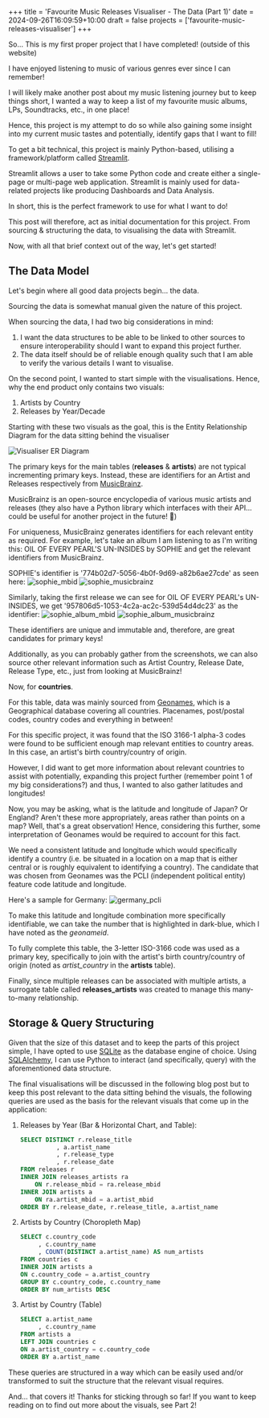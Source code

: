 +++
title = 'Favourite Music Releases Visualiser - The Data (Part 1)'
date = 2024-09-26T16:09:59+10:00
draft = false
projects = ['favourite-music-releases-visualiser']
+++

So... This is my first proper project that I have completed! (outside of this website)

I have enjoyed listening to music of various genres ever since I can remember!

I will likely make another post about my music listening journey but to keep things short, I wanted a way to keep a list of my favourite music albums, LPs, Soundtracks, etc., in one place! 

Hence, this project is my attempt to do so while also gaining some insight into my current music tastes and potentially, identify gaps that I want to fill!

To get a bit technical, this project is mainly Python-based, utilising a framework/platform called [Streamlit](https://streamlit.io/).

Streamlit allows a user to take some Python code and create either a single-page or multi-page web application. Streamlit is mainly used for data-related projects like producing Dashboards and Data Analysis. 

In short, this is the perfect framework to use for what I want to do!

This post will therefore, act as initial documentation for this project. From sourcing & structuring the data, to visualising the data with Streamlit.

Now, with all that brief context out of the way, let's get started!

## The Data Model
Let's begin where all good data projects begin... the data.

Sourcing the data is somewhat manual given the nature of this project.

When sourcing the data, I had two big considerations in mind:
1. I want the data structures to be able to be linked to other sources to ensure interoperability should I want to expand this project further.
2. The data itself should be of reliable enough quality such that I am able to verify the various details I want to visualise.

On the second point, I wanted to start simple with the visualisations. Hence, why the end product only contains two visuals:
1. Artists by Country
2. Releases by Year/Decade

Starting with these two visuals as the goal, this is the Entity Relationship Diagram for the data sitting behind the visualiser

![Visualiser ER Diagram](./visualiser_er_diagram.svg)

The primary keys for the main tables (**releases** & **artists**) are not typical incrementing primary keys. Instead, these are identifiers for an Artist and Releases respectively from [MusicBrainz](https://musicbrainz.org/).

MusicBrainz is an open-source encyclopedia of various music artists and releases (they also have a Python library which interfaces with their API... could be useful for another project in the future! 👀)

For uniqueness, MusicBrainz generates identifiers for each relevant entity as required. For example, let's take an album I am listening to as I'm writing this: OIL OF EVERY PEARL'S UN-INSIDES by SOPHIE and get the relevant identifiers from MusicBrainz.

SOPHIE's identifier is '774b02d7-5056-4b0f-9d69-a82b6ae27cde' as seen here:
![sophie_mbid](sophie_mbid.png)
![sophie_musicbrainz](sophie_mbz.png)

Similarly, taking the first release we can see for OIL OF EVERY PEARL's UN-INSIDES, we get '957806d5-1053-4c2a-ac2c-539d54d4dc23' as the identifier:
![sophie_album_mbid](sophie_album_mbid.png)
![sophie_album_musicbrainz](sophie_album_mbz.png)

These identifiers are unique and immutable and, therefore, are great candidates for primary keys!

Additionally, as you can probably gather from the screenshots, we can also source other relevant information such as Artist Country, Release Date, Release Type, etc., just from looking at MusicBrainz!

Now, for **countries**.

For this table, data was mainly sourced from [Geonames](https://www.geonames.org/), which is a Geographical database covering all countries. Placenames, post/postal codes, country codes and everything in between!

For this specific project, it was found that the ISO 3166-1 alpha-3 codes were found to be sufficient enough map relevant entities to country areas. In this case, an artist's birth country/country of origin.

However, I did want to get more information about relevant countries to assist with potentially, expanding this project further (remember point 1 of my big considerations?) and thus, I wanted to also gather latitudes and longitudes!

Now, you may be asking, what is the latitude and longitude of Japan? Or England? Aren't these more appropriately, areas rather than points on a map? Well, that's a great observation! Hence, considering this further, some interpretation of Geonames would be required to account for this fact.

We need a consistent latitude and longitude which would specifically identify a country (i.e. be situated in a location on a map that is either central or is roughly equivalent to identifying a country). The candidate that was chosen from Geonames was the PCLI (independent political entity) feature code latitude and longitude.

Here's a sample for Germany:
![germany_pcli](germany_pcli.png)

To make this latitude and longitude combination more specifically identifiable, we can take the number that is highlighted in dark-blue, which I have noted as the *geonameid*.

To fully complete this table, the 3-letter ISO-3166 code was used as a primary key, specifically to join with the artist's birth country/country of origin (noted as *artist_country* in the **artists** table).

Finally, since multiple releases can be associated with multiple artists, a surrogate table called **releases_artists** was created to manage this many-to-many relationship.

## Storage & Query Structuring

Given that the size of this dataset and to keep the parts of this project simple, I have opted to use [SQLite](https://www.sqlite.org/index.html) as the database engine of choice. Using [SQLAlchemy](https://www.sqlalchemy.org/), I can use Python to interact (and specifically, query) with the aforementioned data structure.

The final visualisations will be discussed in the following blog post but to keep this post relevant to the data sitting behind the visuals, the following queries are used as the basis for the relevant visuals that come up in the application:
1. Releases by Year (Bar & Horizontal Chart, and Table):
    ```sql
    SELECT DISTINCT r.release_title
              , a.artist_name
              , r.release_type
              , r.release_date
    FROM releases r
    INNER JOIN releases_artists ra
        ON r.release_mbid = ra.release_mbid
    INNER JOIN artists a
        ON ra.artist_mbid = a.artist_mbid
    ORDER BY r.release_date, r.release_title, a.artist_name
    ```
2. Artists by Country (Choropleth Map)
    ```sql
    SELECT c.country_code
         , c.country_name
         , COUNT(DISTINCT a.artist_name) AS num_artists
    FROM countries c
    INNER JOIN artists a
    ON c.country_code = a.artist_country
    GROUP BY c.country_code, c.country_name
    ORDER BY num_artists DESC
    ```
3. Artist by Country (Table)
    ```sql
    SELECT a.artist_name
         , c.country_name
    FROM artists a
    LEFT JOIN countries c
    ON a.artist_country = c.country_code
    ORDER BY a.artist_name
    ```

These queries are structured in a way which can be easily used and/or transformed to suit the structure that the relevant visual requires.

And... that covers it! Thanks for sticking through so far! If you want to keep reading on to find out more about the visuals, see Part 2!
